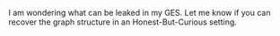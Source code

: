 I am wondering what can be leaked in my GES. Let me know if you can recover the graph structure in an Honest-But-Curious setting.
